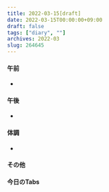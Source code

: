 ```yaml
---
title: 2022-03-15[draft]
date: 2022-03-15T00:00:00+09:00
draft: false
tags: ["diary", ""]
archives: 2022-03
slug: 264645
---
```

#### 午前
- 
#### 午後
- 
#### 体調
- 
#### その他
#### 今日のTabs